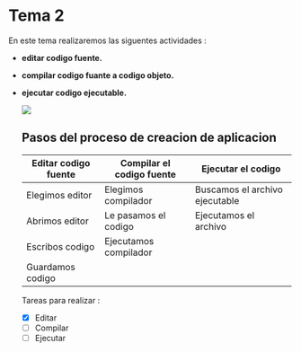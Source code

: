 # Tema 2

En este tema realizaremos las siguentes actividades :

- **editar codigo fuente.**
- **compilar codigo fuante a codigo objeto.**
- **ejecutar codigo ejecutable.**

  ![](https://localdab.org/wp-content/uploads/2022/11/Compiler-2.jpg)

  ## Pasos del proceso de creacion de aplicacion

  Editar codigo fuente   |  Compilar el codigo fuente |  Ejecutar el codigo
  -----------------------|---------------------------|---------------------
   Elegimos editor       | Elegimos compilador       | Buscamos el archivo ejecutable
   Abrimos editor        | Le pasamos el codigo      | Ejecutamos el archivo
   Escribos codigo       | Ejecutamos compilador     |
   Guardamos codigo      |                           |


   Tareas para realizar :
  - [x] Editar
  - [ ] Compilar
  - [ ] Ejecutar
